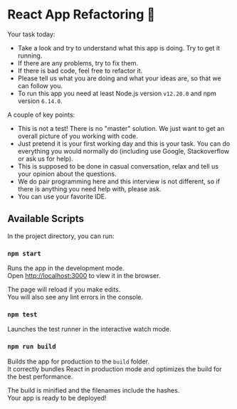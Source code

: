 # React App Refactoring 🚀

Your task today:

* Take a look and try to understand what this app is doing. Try to get it running.
* If there are any problems, try to fix them.
* If there is bad code, feel free to refactor it.
* Please tell us what you are doing and what your ideas are, so that we can follow you.
* To run this app you need at least Node.js version `v12.20.0` and npm version `6.14.0`.

A couple of key points:

* This is not a test! There is no "master" solution. We just want to get an overall picture of you working with code.
* Just pretend it is your first working day and this is your task. You can do everything you would normally do (including use Google, Stackoverflow or ask us for help).
* This is supposed to be done in casual conversation, relax and tell us your opinion about the questions.
* We do pair programming here and this interview is not different, so if there is anything you need help with, please ask.
* You can use your favorite IDE.


## Available Scripts

In the project directory, you can run:

### `npm start`

Runs the app in the development mode.\
Open [http://localhost:3000](http://localhost:3000) to view it in the browser.

The page will reload if you make edits.\
You will also see any lint errors in the console.

### `npm test`

Launches the test runner in the interactive watch mode.

### `npm run build`

Builds the app for production to the `build` folder.\
It correctly bundles React in production mode and optimizes the build for the best performance.

The build is minified and the filenames include the hashes.\
Your app is ready to be deployed!